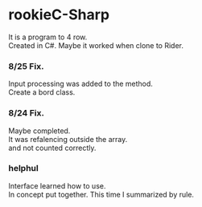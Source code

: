 # rookieC-Sharp
It is a program to 4 row.<br>
Created in C#.
Maybe it worked when clone to Rider.

### 8/25 Fix.
Input processing was added to the method.<br>
Create a bord class.

### 8/24 Fix.
Maybe completed.<br>
It was refalencing outside the array.<br>
and not counted correctly.

### helphul
Interface learned how to use.<br>
In concept put together.
This time I summarized by rule.
